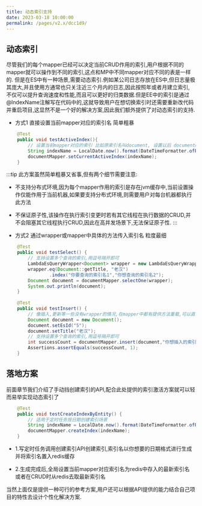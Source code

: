 ```yaml
---
title: 动态索引支持
date: 2023-03-18 10:00:00
permalink: /pages/v2.x/dcc1d9/
---
```

## 动态索引
尽管我们的每个mapper已经可以决定当前CRUD作用的索引,用户根据不同的mapper就可以操作到不同的索引,这点和MP中不同mapper对应不同的表是一样的.
但是在ES中有一种场景,需要动态索引.例如某公司日志存放在ES中,但日志量极其庞大,并且使用方通常也只关注近三个月内的日志,因此按照年或者月建立索引,
不仅可以提升查询速度和性能,而且可以更好的归类数据.但是EE中的索引是通过@IndexName注解写在代码中的,这就导致用户在想切换索引时还需要重新改代码
并重启项目,这显然不是一个好的解决方案,因此我们额外提供了对动态索引的支持.

- 方式1 直接设置当前mapper对应的索引名 简单粗暴
```java
    @Test
    public void testActiveIndex(){
        // 设置当前mapper对应的索引 比如原索引名叫document, 设置以后 documentMapper对应的所有CRUD作用的索引将变更为指定的索引名,例如 '2023-03-11'
        String indexName = LocalDate.now().format(DateTimeFormatter.ofPattern("yyyy-MM-dd"));
        documentMapper.setCurrentActiveIndex(indexName);
    }
```

:::tip
此方案虽然简单粗暴又省事,但有两个细节需要注意:
- 不支持分布式环境,因为每个mapper作用的索引是存在jvm缓存中,当前设置操作仅能作用于当前机器,如果要支持分布式环境,则需要用户对每台机器都执行此方法
- 不保证原子性,该操作在执行索引变更时若有其它线程在执行数据的CRUD,并不会阻塞其它线程执行CRUD,因此在高并发场景下,无法保证原子性.
:::

- 方式2 通过wrapper或mapper中具体的方法传入索引名 粒度最细
```java
    @Test
    public void testSelect() {
        // 支持设置多个查询的索引,用逗号隔开即可
        LambdaEsQueryWrapper<Document> wrapper = new LambdaEsQueryWrapper<>();
        wrapper.eq(Document::getTitle, "老汉")
                .index("你要查询的索引名1","你想查询的索引名2");
        Document document = documentMapper.selectOne(wrapper);
        System.out.println(document);
    }
    
    @Test
    public void testInsert() {
        // 像插入,更新等一些没有wrapper的情况,在mapper中都有提供方法重载,可以直接传入索引名
        Document document = new Document();
        document.setEsId("5");
        document.setTitle("老汉");
        // 支持设置多个查询的索引,用逗号隔开即可
        int successCount = documentMapper.insert(document,"你想插入的索引名1","你想插入的索引名2");
        Assertions.assertEquals(successCount, 1);
    }
```

## 落地方案

前面章节我们介绍了手动挡创建索引的API,配合此处提供的索引激活方案就可以轻而易举实现动态索引了

```java
    @Test
    public void testCreateIndexByEntity() {
        // 适用于定时任务按日期创建索引场景
        String indexName = LocalDate.now().format(DateTimeFormatter.ofPattern("yyyy-MM-dd"));
        documentMapper.createIndex(indexName);
    }
```

- 1.写定时任务调用创建索引API创建索引,索引名以你想要的日期格式进行生成并将索引名置入redis缓存

- 2.生成完成后,全局设置当前mapper对应索引名为redis中存入的最新索引名 或者在CRUD时从redis去取最新索引名

当然上面仅是提供一种可行的参考方案,用户还可以根据API提供的能力结合自己项目的特性去设计个性化解决方案.